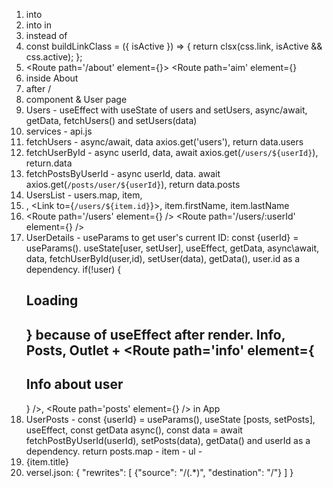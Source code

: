 1. <App/> into <BrowserRouter></BrowserRouter>
2. <Route> into </Routes> in <App>
3. <NavLink to='/'></NavLink> instead of <a>
4. const buildLinkClass = ({ isActive }) => {
  return clsx(css.link, isActive && css.active);
};
5. <Route path='/about' element={<About/>}>
   <Route path='aim' element={<Aim/>} 
   </Route>
6. <NavLink to='aim'></NavLink> inside About
7. <Outlet/> after <NavLink>/<nav>
8. <UserList> component & User page
9. Users - useEffect with useState of users and setUsers, async/await, getData, fetchUsers() and setUsers(data)
10. services - api.js
11. fetchUsers - async/await, data  axios.get('users'), return data.users
12. fetchUserById - async userId, data, await axios.get(`/users/${userId}`), return.data
13. fetchPostsByUserId - async userId, data. await axios.get(`/posts/user/${userId}`), return data.posts
14. UsersList - users.map, item, <li>, <Link to={`/users/${item.id}`}><Link/>, item.firstName, item.lastName
15. <Route path='/users' element={<Users />} />
<Route path='/users/:userId' element={<UserDetails />} />
16. UserDetails - useParams to get user's current ID: const {userId} = useParams(). useState[user, setUser], useEffect, getData, async\await, data, fetchUserById(user,id), setUser(data), getData(), user.id as a dependency. if(!user) {<h2>Loading<h2/>} because of useEffect after render. <Link to='info'>Info<Link/>, <Link to='posts'>Posts<Link/>, Outlet + <Route path='info' element={<h2>Info about user</h2>} />, <Route path='posts' element={<UserPosts />} /> in App
17. UserPosts - const {userId} = useParams(), useState [posts, setPosts], useEffect, const getData async(), const data = await fetchPostByUserId(userId), setPosts(data), getData() and userId as a dependency. return posts.map - item - ul - <li  key={item.id}>{item.title} </li>
18. versel.json:
{
  "rewrites":  [
    {"source": "/(.*)", "destination": "/"}
  ]
}
